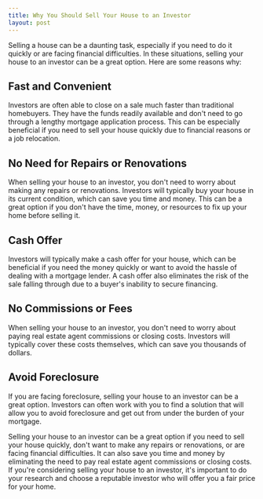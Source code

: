 ```yaml
---
title: Why You Should Sell Your House to an Investor
layout: post
---
```

Selling a house can be a daunting task, especially if you need to do it quickly or are facing financial difficulties. In these situations, selling your house to an investor can be a great option. Here are some reasons why:

## Fast and Convenient
Investors are often able to close on a sale much faster than traditional homebuyers. They have the funds readily available and don't need to go through a lengthy mortgage application process. This can be especially beneficial if you need to sell your house quickly due to financial reasons or a job relocation.

## No Need for Repairs or Renovations
When selling your house to an investor, you don't need to worry about making any repairs or renovations. Investors will typically buy your house in its current condition, which can save you time and money. This can be a great option if you don't have the time, money, or resources to fix up your home before selling it.

## Cash Offer
Investors will typically make a cash offer for your house, which can be beneficial if you need the money quickly or want to avoid the hassle of dealing with a mortgage lender. A cash offer also eliminates the risk of the sale falling through due to a buyer's inability to secure financing.

## No Commissions or Fees
When selling your house to an investor, you don't need to worry about paying real estate agent commissions or closing costs. Investors will typically cover these costs themselves, which can save you thousands of dollars.

## Avoid Foreclosure
If you are facing foreclosure, selling your house to an investor can be a great option. Investors can often work with you to find a solution that will allow you to avoid foreclosure and get out from under the burden of your mortgage.

Selling your house to an investor can be a great option if you need to sell your house quickly, don't want to make any repairs or renovations, or are facing financial difficulties. It can also save you time and money by eliminating the need to pay real estate agent commissions or closing costs. If you're considering selling your house to an investor, it's important to do your research and choose a reputable investor who will offer you a fair price for your home.